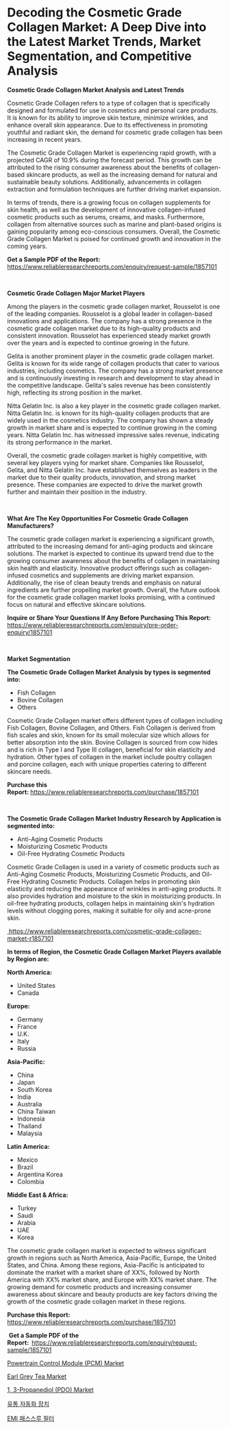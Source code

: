 <p><h1>Decoding the Cosmetic Grade Collagen Market: A Deep Dive into the Latest Market Trends, Market Segmentation, and Competitive Analysis</h1></p><p><strong>Cosmetic Grade Collagen Market Analysis and Latest Trends</strong></p>
<p><p>Cosmetic Grade Collagen refers to a type of collagen that is specifically designed and formulated for use in cosmetics and personal care products. It is known for its ability to improve skin texture, minimize wrinkles, and enhance overall skin appearance. Due to its effectiveness in promoting youthful and radiant skin, the demand for cosmetic grade collagen has been increasing in recent years.</p><p>The Cosmetic Grade Collagen Market is experiencing rapid growth, with a projected CAGR of 10.9% during the forecast period. This growth can be attributed to the rising consumer awareness about the benefits of collagen-based skincare products, as well as the increasing demand for natural and sustainable beauty solutions. Additionally, advancements in collagen extraction and formulation techniques are further driving market expansion.</p><p>In terms of trends, there is a growing focus on collagen supplements for skin health, as well as the development of innovative collagen-infused cosmetic products such as serums, creams, and masks. Furthermore, collagen from alternative sources such as marine and plant-based origins is gaining popularity among eco-conscious consumers. Overall, the Cosmetic Grade Collagen Market is poised for continued growth and innovation in the coming years.</p></p>
<p><strong>Get a Sample PDF of the Report:&nbsp;</strong> <a href="https://www.reliableresearchreports.com/enquiry/request-sample/1857101">https://www.reliableresearchreports.com/enquiry/request-sample/1857101</a></p>
<p>&nbsp;</p>
<p><strong>Cosmetic Grade Collagen Major Market Players</strong></p>
<p><p>Among the players in the cosmetic grade collagen market, Rousselot is one of the leading companies. Rousselot is a global leader in collagen-based innovations and applications. The company has a strong presence in the cosmetic grade collagen market due to its high-quality products and consistent innovation. Rousselot has experienced steady market growth over the years and is expected to continue growing in the future.</p><p>Gelita is another prominent player in the cosmetic grade collagen market. Gelita is known for its wide range of collagen products that cater to various industries, including cosmetics. The company has a strong market presence and is continuously investing in research and development to stay ahead in the competitive landscape. Gelita's sales revenue has been consistently high, reflecting its strong position in the market.</p><p>Nitta Gelatin Inc. is also a key player in the cosmetic grade collagen market. Nitta Gelatin Inc. is known for its high-quality collagen products that are widely used in the cosmetics industry. The company has shown a steady growth in market share and is expected to continue growing in the coming years. Nitta Gelatin Inc. has witnessed impressive sales revenue, indicating its strong performance in the market.</p><p>Overall, the cosmetic grade collagen market is highly competitive, with several key players vying for market share. Companies like Rousselot, Gelita, and Nitta Gelatin Inc. have established themselves as leaders in the market due to their quality products, innovation, and strong market presence. These companies are expected to drive the market growth further and maintain their position in the industry.</p></p>
<p>&nbsp;</p>
<p><strong>What Are The Key Opportunities For Cosmetic Grade Collagen Manufacturers?</strong></p>
<p><p>The cosmetic grade collagen market is experiencing a significant growth, attributed to the increasing demand for anti-aging products and skincare solutions. The market is expected to continue its upward trend due to the growing consumer awareness about the benefits of collagen in maintaining skin health and elasticity. Innovative product offerings such as collagen-infused cosmetics and supplements are driving market expansion. Additionally, the rise of clean beauty trends and emphasis on natural ingredients are further propelling market growth. Overall, the future outlook for the cosmetic grade collagen market looks promising, with a continued focus on natural and effective skincare solutions.</p></p>
<p><strong>Inquire or Share Your Questions If Any Before Purchasing This Report:</strong> <a href="https://www.reliableresearchreports.com/enquiry/pre-order-enquiry/1857101">https://www.reliableresearchreports.com/enquiry/pre-order-enquiry/1857101</a></p>
<p>&nbsp;</p>
<p><strong>Market Segmentation</strong></p>
<p><strong>The Cosmetic Grade Collagen Market Analysis by types is segmented into:</strong></p>
<p><ul><li>Fish Collagen</li><li>Bovine Collagen</li><li>Others</li></ul></p>
<p><p>Cosmetic Grade Collagen market offers different types of collagen including Fish Collagen, Bovine Collagen, and Others. Fish Collagen is derived from fish scales and skin, known for its small molecular size which allows for better absorption into the skin. Bovine Collagen is sourced from cow hides and is rich in Type I and Type III collagen, beneficial for skin elasticity and hydration. Other types of collagen in the market include poultry collagen and porcine collagen, each with unique properties catering to different skincare needs.</p></p>
<p><strong>Purchase this Report:&nbsp;</strong><a href="https://www.reliableresearchreports.com/purchase/1857101">https://www.reliableresearchreports.com/purchase/1857101</a></p>
<p>&nbsp;</p>
<p><strong>The Cosmetic Grade Collagen Market Industry Research by Application is segmented into:</strong></p>
<p><ul><li>Anti-Aging Cosmetic Products</li><li>Moisturizing Cosmetic Products</li><li>Oil-Free Hydrating Cosmetic Products</li></ul></p>
<p><p>Cosmetic Grade Collagen is used in a variety of cosmetic products such as Anti-Aging Cosmetic Products, Moisturizing Cosmetic Products, and Oil-Free Hydrating Cosmetic Products. Collagen helps in promoting skin elasticity and reducing the appearance of wrinkles in anti-aging products. It also provides hydration and moisture to the skin in moisturizing products. In oil-free hydrating products, collagen helps in maintaining skin's hydration levels without clogging pores, making it suitable for oily and acne-prone skin.</p></p>
<p><a href="https://www.reliableresearchreports.com/cosmetic-grade-collagen-market-r1857101">&nbsp;https://www.reliableresearchreports.com/cosmetic-grade-collagen-market-r1857101</a></p>
<p><strong>In terms of Region, the Cosmetic Grade Collagen Market Players available by Region are:</strong></p>
<p>
    <p> <strong> North America: </strong>
        <ul>
            <li>United States</li>
            <li>Canada</li>
        </ul>
        </p> 
    <p> <strong> Europe: </strong>
        <ul>
            <li>Germany</li>
            <li>France</li>
            <li>U.K.</li>
            <li>Italy</li>
            <li>Russia</li>
        </ul>
        </p> 
    <p> <strong> Asia-Pacific: </strong>
        <ul>
            <li>China</li>
            <li>Japan</li>
            <li>South Korea</li>
            <li>India</li>
            <li>Australia</li>
            <li>China Taiwan</li>
            <li>Indonesia</li>
            <li>Thailand</li>
            <li>Malaysia</li>
        </ul>
        </p> 
    <p> <strong> Latin America: </strong>
        <ul>
            <li>Mexico</li>
            <li>Brazil</li>
            <li>Argentina Korea</li>
            <li>Colombia</li>
        </ul>
        </p> 
    <p> <strong> Middle East & Africa: </strong>
        <ul>
            <li>Turkey</li>
            <li>Saudi</li>
            <li>Arabia</li>
            <li>UAE</li>
            <li>Korea</li>
        </ul>
    </p>
    </p>
<p><p>The cosmetic grade collagen market is expected to witness significant growth in regions such as North America, Asia-Pacific, Europe, the United States, and China. Among these regions, Asia-Pacific is anticipated to dominate the market with a market share of XX%, followed by North America with XX% market share, and Europe with XX% market share. The growing demand for cosmetic products and increasing consumer awareness about skincare and beauty products are key factors driving the growth of the cosmetic grade collagen market in these regions.</p></p>
<p><strong>Purchase this Report: </strong><a href="https://www.reliableresearchreports.com/purchase/1857101">https://www.reliableresearchreports.com/purchase/1857101</a></p>
<p>&nbsp;<strong>Get a Sample PDF of the Report:&nbsp;&nbsp;</strong><a href="https://www.reliableresearchreports.com/enquiry/request-sample/1857101">https://www.reliableresearchreports.com/enquiry/request-sample/1857101</a></p>
<p><strong></strong></p>
<p><p><a href="https://github.com/DarrenSipes1990/Market-Research-Report-List-1/blob/main/powertrain-control-module-pcm-market.md">Powertrain Control Module (PCM) Market</a></p><p><a href="https://issuu.com/reportprime-2/docs/earl-grey-tea-market-size-2030.pptx">Earl Grey Tea Market</a></p><p><a href="https://github.com/ashepherd82/Market-Research-Report-List-4/blob/main/1-3-propanediol-pdo-market.md">1, 3-Propanediol (PDO) Market</a></p><p><a href="https://medium.com/@kylearson6756sfvf/%EC%9C%A0%ED%86%B5-%EC%9E%90%EB%8F%99%ED%99%94-%EC%9E%A5%EC%B9%98-%EC%8B%9C%EC%9E%A5%EC%9D%80-%EC%8B%9C%EC%9E%A5-%EC%A0%90%EC%9C%A0%EC%9C%A8-%EC%8B%9C%EC%9E%A5-%EB%8F%99%ED%96%A5-%EB%B0%8F-%EC%8B%9C%EC%9E%A5-%EC%84%B1%EC%9E%A5%EC%97%90-%EA%B4%80%ED%95%9C-%EC%A0%95%EB%B3%B4%EB%A5%BC-%EC%A0%9C%EA%B3%B5%ED%95%A9%EB%8B%88%EB%8B%A4-c3da4aa65451">유통 자동화 장치</a></p><p><a href="https://github.com/joannescott9078/Market-Research-Report-List-1/blob/main/8411803108800.md">EMI 패스스루 필터</a></p></p>